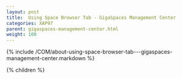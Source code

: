 ```yaml
---
layout: post
title:  Using Space Browser Tab - GigaSpaces Management Center
categories: XAP97
parent: gigaspaces-management-center.html
weight: 100
---
```


{% include /COM/about-using-space-browser-tab---gigaspaces-management-center.markdown %}

{% children %}
